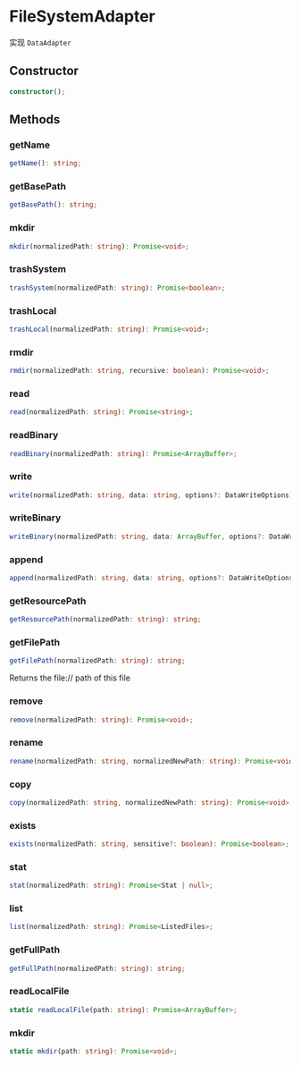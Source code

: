 # FileSystemAdapter

实现 `DataAdapter`

## Constructor

```ts
constructor();
```

## Methods

### getName

```ts
getName(): string;
```

### getBasePath

```ts
getBasePath(): string;
```

### mkdir

```ts
mkdir(normalizedPath: string): Promise<void>;
```

### trashSystem

```ts
trashSystem(normalizedPath: string): Promise<boolean>;
```

### trashLocal

```ts
trashLocal(normalizedPath: string): Promise<void>;
```

### rmdir

```ts
rmdir(normalizedPath: string, recursive: boolean): Promise<void>;
```

### read

```ts
read(normalizedPath: string): Promise<string>;
```

### readBinary

```ts
readBinary(normalizedPath: string): Promise<ArrayBuffer>;
```

### write

```ts
write(normalizedPath: string, data: string, options?: DataWriteOptions): Promise<void>;
```

### writeBinary

```ts
writeBinary(normalizedPath: string, data: ArrayBuffer, options?: DataWriteOptions): Promise<void>;
```

### append

```ts
append(normalizedPath: string, data: string, options?: DataWriteOptions): Promise<void>;
```

### getResourcePath

```ts
getResourcePath(normalizedPath: string): string;
```

### getFilePath

```ts
getFilePath(normalizedPath: string): string;
```

Returns the file:// path of this file

### remove

```ts
remove(normalizedPath: string): Promise<void>;
```

### rename

```ts
rename(normalizedPath: string, normalizedNewPath: string): Promise<void>;
```

### copy

```ts
copy(normalizedPath: string, normalizedNewPath: string): Promise<void>;
```

### exists

```ts
exists(normalizedPath: string, sensitive?: boolean): Promise<boolean>;
```

### stat

```ts
stat(normalizedPath: string): Promise<Stat | null>;
```

### list

```ts
list(normalizedPath: string): Promise<ListedFiles>;
```

### getFullPath

```ts
getFullPath(normalizedPath: string): string;
```

### readLocalFile

```ts
static readLocalFile(path: string): Promise<ArrayBuffer>;
```

### mkdir

```ts
static mkdir(path: string): Promise<void>;
```
